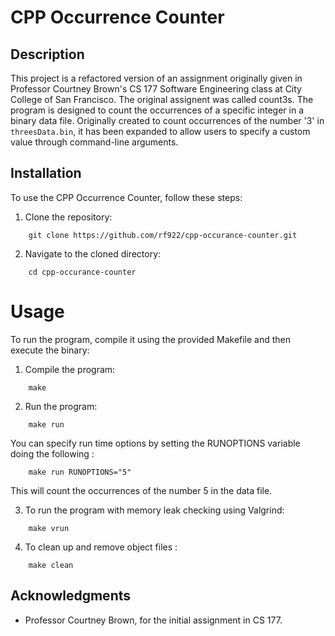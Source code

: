 # CPP Occurrence Counter

## Description

This project is a refactored version of an 
assignment originally given in Professor Courtney Brown's CS 177 
Software Engineering class at City College of San Francisco. The original assignent
was called count3s. The program is designed to count the occurrences of a 
specific integer in a binary data file. Originally created to count occurrences 
of the number '3' in `threesData.bin`, it has been expanded to allow users to 
specify a custom value through command-line arguments.

## Installation

To use the CPP Occurrence Counter, follow these steps:

1. Clone the repository:
```
    git clone https://github.com/rf922/cpp-occurance-counter.git
```
2. Navigate to the cloned directory:
```
    cd cpp-occurance-counter
```

# Usage
To run the program, compile it using the provided Makefile and then execute the 
binary:
1. Compile the program:
```
    make
```
2. Run the program:
```
    make run
```
You can specify run time options by setting the RUNOPTIONS variable doing the following :
```
    make run RUNOPTIONS="5"
```

This will count the occurrences of the number 5 in the data file.

3. To run the program with memory leak checking using Valgrind:
```
    make vrun
```

4. To clean up and remove object files :
```
    make clean
```

## Acknowledgments

- Professor Courtney Brown, for the initial assignment in CS 177.